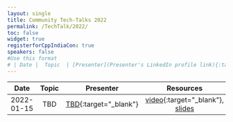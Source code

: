 ```yaml
---
layout: single
title: Community Tech-Talks 2022
permalink: /TechTalk/2022/
toc: false
widget: true
registerforCppIndiaCon: true
speakers: false
#Use this format
# | Date |  Topic  | [Presenter](Presenter's LinkedIn profile link){:target="_blank"} | [video](YouTube video link){:target="_blank"}, [slides](Slide's github link){:target="_blank"} |
---
```

| Date      |  Topic    | Presenter | Resources |
|:---:|:---:|:---:|:---:|
| 2022-01-15 |  TBD | [TBD](){:target="_blank"} | [video]( ){:target="_blank"}, [slides]( ) |


<pre>



































































</pre>